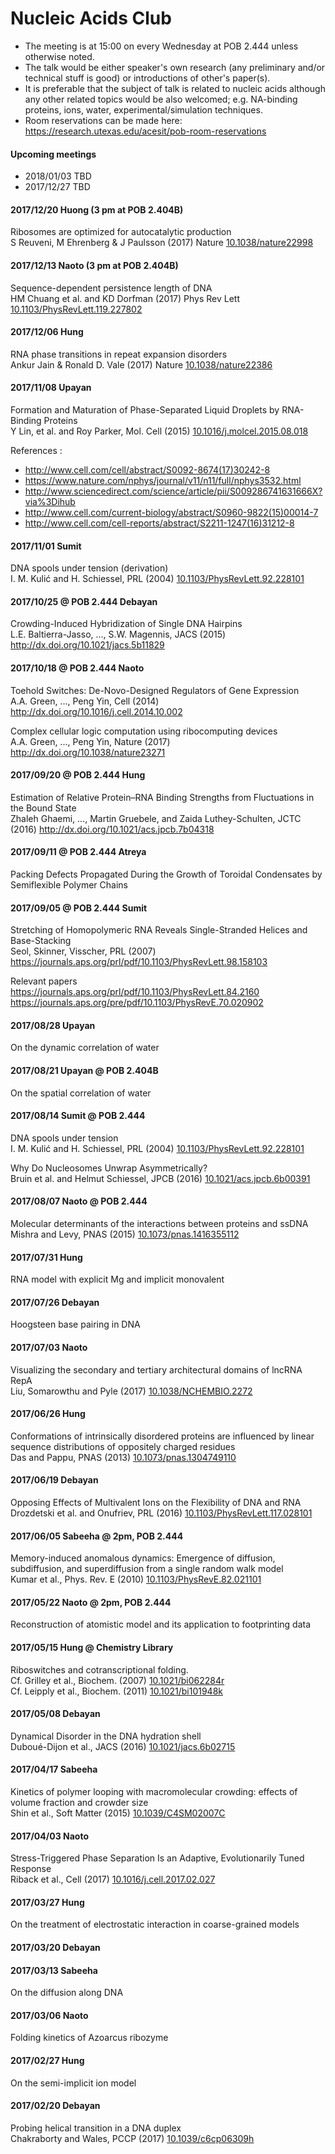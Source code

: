 # Nucleic Acids Club
 + The meeting is at 15:00 on every Wednesday at POB 2.444 unless otherwise noted.
 + The talk would be either speaker's own research (any preliminary and/or technical stuff is good) or introductions of other's paper(s).
 + It is preferable that the subject of talk is related to nucleic acids although any other related topics would be also welcomed; e.g. NA-binding proteins, ions, water, experimental/simulation techniques.
 + Room reservations can be made here: <https://research.utexas.edu/acesit/pob-room-reservations>


#### Upcoming meetings
 + 2018/01/03 TBD
 + 2017/12/27 TBD
 
#### 2017/12/20 Huong (3 pm at POB 2.404B)
Ribosomes are optimized for autocatalytic production  
S Reuveni, M Ehrenberg & J Paulsson (2017) Nature [10.1038/nature22998](http://dx.doi.org/10.1038/nature22998)

#### 2017/12/13 Naoto (3 pm at POB 2.404B)
Sequence-dependent persistence length of DNA  
HM Chuang et al. and KD Dorfman (2017) Phys Rev Lett [10.1103/PhysRevLett.119.227802](http://dx.doi.org/10.1103/PhysRevLett.119.227802)

#### 2017/12/06 Hung
RNA phase transitions in repeat expansion disorders  
Ankur Jain & Ronald D. Vale (2017) Nature [10.1038/nature22386](http://dx.doi.org/10.1038/nature22386)

#### 2017/11/08 Upayan
Formation and Maturation of Phase-Separated Liquid Droplets by RNA-Binding Proteins  
Y Lin, et al. and Roy Parker, Mol. Cell (2015) [10.1016/j.molcel.2015.08.018](http://dx.doi.org/10.1016/j.molcel.2015.08.018)

References :
 + <http://www.cell.com/cell/abstract/S0092-8674(17)30242-8>
 + <https://www.nature.com/nphys/journal/v11/n11/full/nphys3532.html>
 + <http://www.sciencedirect.com/science/article/pii/S009286741631666X?via%3Dihub>
 + <http://www.cell.com/current-biology/abstract/S0960-9822(15)00014-7>
 + <http://www.cell.com/cell-reports/abstract/S2211-1247(16)31212-8>

 
#### 2017/11/01 Sumit
DNA spools under tension (derivation)  
I. M. Kulić and H. Schiessel, PRL (2004) [10.1103/PhysRevLett.92.228101](https://dx.doi.org/10.1103/PhysRevLett.92.228101)
 
#### 2017/10/25 @ POB 2.444 Debayan
Crowding-Induced Hybridization of Single DNA Hairpins  
L.E. Baltierra-Jasso, ..., S.W. Magennis, JACS (2015) <http://dx.doi.org/10.1021/jacs.5b11829>
 
#### 2017/10/18 @ POB 2.444 Naoto
Toehold Switches: De-Novo-Designed Regulators of Gene Expression  
A.A. Green, ..., Peng Yin, Cell (2014) <http://dx.doi.org/10.1016/j.cell.2014.10.002>  
  
Complex cellular logic computation using ribocomputing devices  
A.A. Green, ..., Peng Yin, Nature (2017) <http://dx.doi.org/10.1038/nature23271>
 
#### 2017/09/20 @ POB 2.444 Hung
Estimation of Relative Protein–RNA Binding Strengths from Fluctuations in the Bound State  
Zhaleh Ghaemi, ..., Martin Gruebele, and Zaida Luthey-Schulten, JCTC (2016) <http://dx.doi.org/10.1021/acs.jpcb.7b04318>

#### 2017/09/11 @ POB 2.444 Atreya 
Packing Defects Propagated During the Growth of Toroidal Condensates by Semiflexible Polymer Chains
 
#### 2017/09/05 @ POB 2.444 Sumit
Stretching of Homopolymeric RNA Reveals Single-Stranded Helices and Base-Stacking  
Seol, Skinner, Visscher, PRL (2007) <https://journals.aps.org/prl/pdf/10.1103/PhysRevLett.98.158103>  
  
Relevant papers  
<https://journals.aps.org/prl/pdf/10.1103/PhysRevLett.84.2160>  
<https://journals.aps.org/pre/pdf/10.1103/PhysRevE.70.020902>
 
#### 2017/08/28 Upayan
On the dynamic correlation of water

#### 2017/08/21 Upayan @ POB 2.404B
On the spatial correlation of water

#### 2017/08/14 Sumit @ POB 2.444
DNA spools under tension  
I. M. Kulić and H. Schiessel, PRL (2004) [10.1103/PhysRevLett.92.228101](https://doi.org/10.1103/PhysRevLett.92.228101)

Why Do Nucleosomes Unwrap Asymmetrically?  
Bruin et al. and Helmut Schiessel, JPCB (2016) [10.1021/acs.jpcb.6b00391](https://doi.org/10.1021/acs.jpcb.6b00391)

#### 2017/08/07 Naoto @ POB 2.444
Molecular determinants of the interactions between proteins and ssDNA  
Mishra and Levy, PNAS (2015) [10.1073/pnas.1416355112](http://dx.doi.org/10.1073/pnas.1416355112)

#### 2017/07/31 Hung
RNA model with explicit Mg and implicit monovalent
 
#### 2017/07/26 Debayan
Hoogsteen base pairing in DNA

#### 2017/07/03 Naoto
Visualizing the secondary and tertiary architectural domains of lncRNA RepA  
Liu, Somarowthu and Pyle (2017) [10.1038/NCHEMBIO.2272](http://dx.doi.org/10.1038/NCHEMBIO.2272)
 
#### 2017/06/26 Hung
Conformations of intrinsically disordered proteins are influenced by linear sequence distributions of oppositely charged residues  
Das and Pappu, PNAS (2013) [10.1073/pnas.1304749110](http://dx.doi.org/10.1073/pnas.1304749110)

#### 2017/06/19 Debayan
Opposing Effects of Multivalent Ions on the Flexibility of DNA and RNA  
Drozdetski et al. and Onufriev, PRL (2016) [10.1103/PhysRevLett.117.028101](http://dx.doi.org/10.1103/PhysRevLett.117.028101)

#### 2017/06/05 Sabeeha @ 2pm, POB 2.444
Memory-induced anomalous dynamics: Emergence of diffusion, subdiffusion, and superdiffusion from a single random walk model  
Kumar et al., Phys. Rev. E (2010) [10.1103/PhysRevE.82.021101](http://dx.doi.org/10.1103/PhysRevE.82.021101)

#### 2017/05/22 Naoto @ 2pm, POB 2.444
Reconstruction of atomistic model and its application to footprinting data
 
#### 2017/05/15 Hung @ Chemistry Library
Riboswitches and cotranscriptional folding.  
Cf. Grilley et al., Biochem. (2007) [10.1021/bi062284r](http://dx.doi.org/10.1021/bi062284r)  
Cf. Leipply et al., Biochem. (2011) [10.1021/bi101948k](http://dx.doi.org/10.1021/bi101948k)

#### 2017/05/08 Debayan
Dynamical Disorder in the DNA hydration shell  
Duboué-Dijon et al., JACS (2016) [10.1021/jacs.6b02715](http://dx.doi.org/10.1021/jacs.6b02715)

#### 2017/04/17 Sabeeha
Kinetics of polymer looping with macromolecular crowding: effects of volume fraction and crowder size  
Shin et al., Soft Matter (2015) [10.1039/C4SM02007C](http://dx.doi.org/10.1039/C4SM02007C)

#### 2017/04/03 Naoto
Stress-Triggered Phase Separation Is an Adaptive, Evolutionarily Tuned Response  
Riback et al., Cell (2017) [10.1016/j.cell.2017.02.027](http://dx.doi.org/10.1016/j.cell.2017.02.027)

#### 2017/03/27 Hung
On the treatment of electrostatic interaction in coarse-grained models  

#### 2017/03/20 Debayan

#### 2017/03/13 Sabeeha
On the diffusion along DNA  

#### 2017/03/06 Naoto
Folding kinetics of Azoarcus ribozyme  

#### 2017/02/27 Hung
On the semi-implicit ion model  

#### 2017/02/20 Debayan 
Probing helical transition in a DNA duplex  
Chakraborty and Wales, PCCP (2017) [10.1039/c6cp06309h](http://dx.doi.org/10.1039/c6cp06309h)

